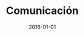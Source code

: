 ---
categories: [ nb-tuts ]

title: "Comunicación"
keywords: wifi bluetooth BT RF 2.4GHz

publishdate: 2016-01-01
date: 2016-01-01
---
